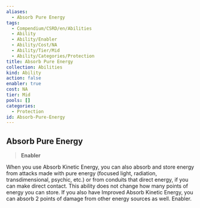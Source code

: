 ```yaml
---
aliases:
  - Absorb Pure Energy
tags:
  - Compendium/CSRD/en/Abilities
  - Ability
  - Ability/Enabler
  - Ability/Cost/NA
  - Ability/Tier/Mid
  - Ability/Categories/Protection
title: Absorb Pure Energy
collection: Abilities
kind: Ability
action: false
enabler: true
cost: NA
tier: Mid
pools: []
categories:
  - Protection
id: Absorb-Pure-Energy
---
```

## Absorb Pure Energy    
>**Enabler**  
    
When you use Absorb Kinetic Energy, you can also absorb and store energy from attacks made with pure energy (focused light, radiation, transdimensional, psychic, etc.) or from conduits that direct energy, if you can make direct contact. This ability does not change how many points of energy you can store. If you also have Improved Absorb Kinetic Energy, you can absorb 2 points of damage from other energy sources as well. Enabler.
